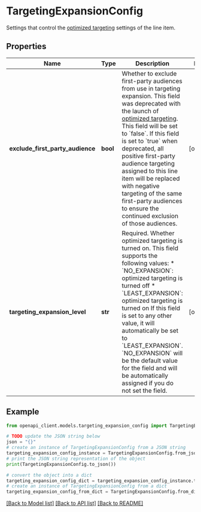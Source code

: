 # TargetingExpansionConfig

Settings that control the [optimized targeting](//support.google.com/displayvideo/answer/12060859) settings of the line item.

## Properties

Name | Type | Description | Notes
------------ | ------------- | ------------- | -------------
**exclude_first_party_audience** | **bool** | Whether to exclude first-party audiences from use in targeting expansion. This field was deprecated with the launch of [optimized targeting](//support.google.com/displayvideo/answer/12060859). This field will be set to &#x60;false&#x60;. If this field is set to &#x60;true&#x60; when deprecated, all positive first-party audience targeting assigned to this line item will be replaced with negative targeting of the same first-party audiences to ensure the continued exclusion of those audiences. | [optional] 
**targeting_expansion_level** | **str** | Required. Whether optimized targeting is turned on. This field supports the following values: * &#x60;NO_EXPANSION&#x60;: optimized targeting is turned off * &#x60;LEAST_EXPANSION&#x60;: optimized targeting is turned on If this field is set to any other value, it will automatically be set to &#x60;LEAST_EXPANSION&#x60;. &#x60;NO_EXPANSION&#x60; will be the default value for the field and will be automatically assigned if you do not set the field. | [optional] 

## Example

```python
from openapi_client.models.targeting_expansion_config import TargetingExpansionConfig

# TODO update the JSON string below
json = "{}"
# create an instance of TargetingExpansionConfig from a JSON string
targeting_expansion_config_instance = TargetingExpansionConfig.from_json(json)
# print the JSON string representation of the object
print(TargetingExpansionConfig.to_json())

# convert the object into a dict
targeting_expansion_config_dict = targeting_expansion_config_instance.to_dict()
# create an instance of TargetingExpansionConfig from a dict
targeting_expansion_config_from_dict = TargetingExpansionConfig.from_dict(targeting_expansion_config_dict)
```
[[Back to Model list]](../README.md#documentation-for-models) [[Back to API list]](../README.md#documentation-for-api-endpoints) [[Back to README]](../README.md)



